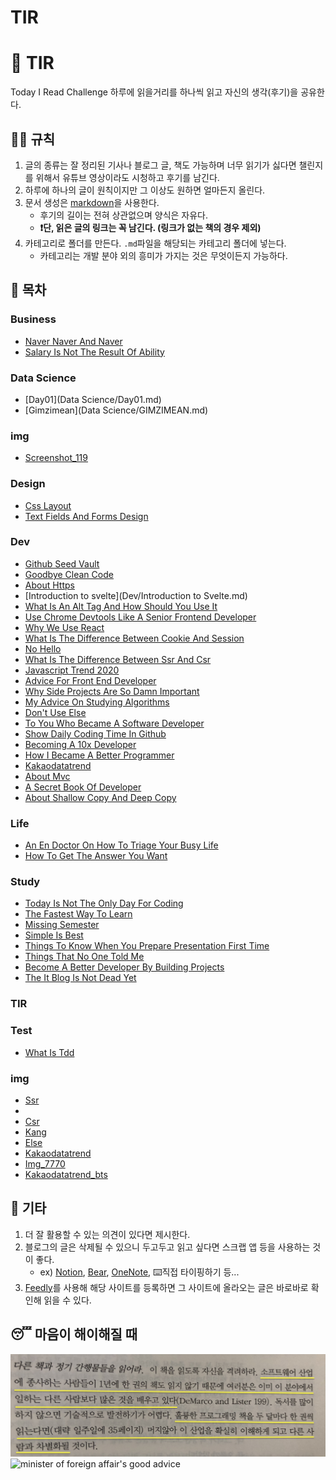 # TIR
# 📖 TIR
Today I Read Challenge
하루에 읽을거리를 하나씩 읽고 자신의 생각(후기)을 공유한다.   

## 👩‍⚖️ 규칙  

1. 글의 종류는 잘 정리된 기사나 블로그 글, 책도 가능하며 너무 읽기가 싫다면 챌린지를 위해서 유튜브 영상이라도 시청하고 후기를 남긴다. 
2. 하루에 하나의 글이 원칙이지만 그 이상도 원하면 얼마든지 올린다. 
3. 문서 생성은 [markdown](https://gist.github.com/ihoneymon/652be052a0727ad59601)을 사용한다.   
    - 후기의 길이는 전혀 상관없으며 양식은 자유다.  
    - **❗단, 읽은 글의 링크는 꼭 남긴다. (링크가 없는 책의 경우 제외)** 
4. 카테고리로 폴더를 만든다. `.md`파일을 해당되는 카테고리 폴더에 넣는다.   
    - 카테고리는 개발 분야 외의 흥미가 가지는 것은 무엇이든지 가능하다.   

## 📃 목차  
### Business

- [Naver Naver And Naver](Business/naver-naver-and-naver.md)
- [Salary Is Not The Result Of Ability](Business/Salary-is-not-the-result-of-ability..md)

### Data Science

- [Day01](Data Science/Day01.md)
- [Gimzimean](Data Science/GIMZIMEAN.md)

### img

- [Screenshot_119](img/Screenshot_119.png)

### Design

- [Css Layout](Design/css-layout.md)
- [Text Fields And Forms Design](Design/text-fields-and-forms-design.md)

### Dev

- [Github Seed Vault](Dev/github-seed-vault.md)
- [Goodbye Clean Code](Dev/goodbye-clean-code.md)
- [About Https](Dev/about-https.md)
- [Introduction to svelte](Dev/Introduction to Svelte.md)
- [What Is An Alt Tag And How Should You Use It](Dev/what-is-an-alt-tag-and-how-should-you-use-it.md)
- [Use Chrome Devtools Like A Senior Frontend Developer](Dev/use-chrome-devTools-like-a-senior-frontend-developer.md)
- [Why We Use React](Dev/why-we-use-react.md)
- [What Is The Difference Between Cookie And Session](Dev/what-is-the-difference-between-cookie-and-session.md)
- [No Hello](Dev/no-hello.md)
- [What Is The Difference Between Ssr And Csr](Dev/what-is-the-difference-between-SSR-and-CSR.md)
- [Javascript Trend 2020](Dev/javascript-trend-2020.md)
- [Advice For Front End Developer](Dev/advice-for-front-end-developer.md)
- [Why Side Projects Are So Damn Important](Dev/why-side-projects-are-so-damn-important.md)
- [My Advice On Studying Algorithms](Dev/my-advice-on-studying-algorithms.md)
- [Don't Use Else](Dev/don't-use-else.md)
- [To You Who Became A Software Developer](Dev/to-you-who-became-a-software-developer.md)
- [Show Daily Coding Time In Github](Dev/show-daily-coding-time-in-github.md)
- [Becoming A 10x Developer](Dev/becoming-a-10x-developer.md)
- [How I Became A Better Programmer](Dev/how-i-became-a-better-programmer.md)
- [Kakaodatatrend](Dev/kakaodatatrend.md)
- [About Mvc](Dev/about-mvc.md)
- [A Secret Book Of Developer](Dev/a-secret-book-of-developer.md)
- [About Shallow Copy And Deep Copy](Dev/about-shallow-copy-and-deep-copy.md)

### Life

- [An En Doctor On How To Triage Your Busy Life](Life/an-en-doctor-on-how-to-triage-your-busy-life.md)
- [How To Get The Answer You Want](Life/how-to-get-the-answer-you-want.md)

### Study

- [Today Is Not The Only Day For Coding](Study/today-is-not-the-only-day-for-coding.md)
- [The Fastest Way To Learn](Study/the-fastest-way-to-learn.md)
- [Missing Semester](Study/missing-semester.md)
- [Simple Is Best](Study/simple-is-best.md)
- [Things To Know When You Prepare Presentation First Time](Study/things-to-know-when-you-prepare-presentation-first-time.md)
- [Things That No One Told Me](Study/things-that-no-one-told-me.md)
- [Become A Better Developer By Building Projects](Study/become-a-better-developer-by-building-projects.md)
- [The It Blog Is Not Dead Yet](Study/the-IT-blog-is-not-dead-yet.md)

### TIR


### Test

- [What Is Tdd](Test/what-is-TDD.md)

### img

- [Ssr](img/SSR.png)
- [](img/.DS_Store)
- [Csr](img/CSR.png)
- [Kang](img/kang.png)
- [Else](img/else.jpeg)
- [Kakaodatatrend](img/kakaodatatrend.png)
- [Img_7770](img/IMG_7770.jpg)
- [Kakaodatatrend_bts](img/kakaodatatrend_bts.png)

## 💬 기타  
1. 더 잘 활용할 수 있는 의견이 있다면 제시한다.  
2. 블로그의 글은 삭제될 수 있으니 두고두고 읽고 싶다면 스크랩 앱 등을 사용하는 것이 좋다.  
    - ex) [Notion](https://www.notion.so/), [Bear](https://bear.app/), [OneNote](https://www.onenote.com/), ⌨️직접 타이핑하기 등...
3. [Feedly](https://feedly.com/)를 사용해 해당 사이트를 등록하면 그 사이트에 올라오는 글은 바로바로 확인해 읽을 수 있다.   


## 😴 마음이 해이해질 때 

![code-complete2](img/IMG_7770.jpg)
![minister of foreign affair's good advice](img/kang.png)
